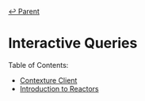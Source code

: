 ﻿[↩  Parent](../README.md)

# Interactive Queries

Table of Contents:
- [Contexture Client](contexture-client.md)
- [Introduction to Reactors](reactors.md)
